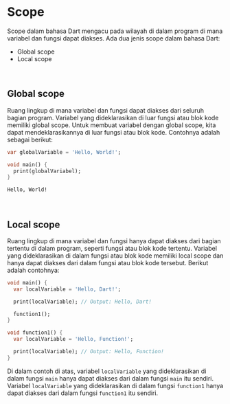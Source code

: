# Scope

Scope dalam bahasa Dart mengacu pada wilayah di dalam program di mana variabel dan fungsi dapat diakses. Ada dua jenis scope dalam bahasa Dart:

- Global scope
- Local scope

</br>

## Global scope

Ruang lingkup di mana variabel dan fungsi dapat diakses dari seluruh bagian program. Variabel yang dideklarasikan di luar fungsi atau blok kode memiliki global scope. Untuk membuat variabel dengan global scope, kita dapat mendeklarasikannya di luar fungsi atau blok kode. Contohnya adalah sebagai berikut:

```Dart
var globalVariable = 'Hello, World!';

void main() {
  print(globalVariabel);
}
```
```sh
Hello, World!
```

</br>

## Local scope

Ruang lingkup di mana variabel dan fungsi hanya dapat diakses dari bagian tertentu di dalam program, seperti fungsi atau blok kode tertentu. Variabel yang dideklarasikan di dalam fungsi atau blok kode memiliki local scope dan hanya dapat diakses dari dalam fungsi atau blok kode tersebut. Berikut adalah contohnya:

```Dart
void main() {
  var localVariable = 'Hello, Dart!';

  print(localVariable); // Output: Hello, Dart!

  function1();
}

void function1() {
  var localVariable = 'Hello, Function!';

  print(localVariable); // Output: Hello, Function!
}
```

Di dalam contoh di atas, variabel `localVariable` yang dideklarasikan di dalam fungsi `main` hanya dapat diakses dari dalam fungsi `main` itu sendiri. Variabel `localVariable` yang dideklarasikan di dalam fungsi `function1` hanya dapat diakses dari dalam fungsi `function1` itu sendiri.